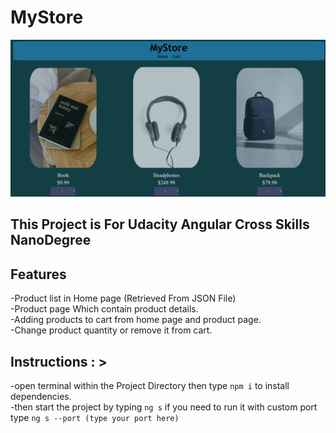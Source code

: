 # MyStore

![Home Page](./Home-Page.png)

## This Project is For Udacity Angular Cross Skills NanoDegree

## Features

  -Product list in Home page (Retrieved From JSON File)<br>
  -Product page Which contain product details.<br>
  -Adding products to cart from home page and product page.<br>
  -Change product quantity or remove it from cart.

## Instructions : >
-open terminal within the Project Directory then type ```npm i``` to install dependencies.<br>
  -then start the project by typing ```ng s```  if you need to run it with custom port type ```ng s --port (type your port here)```
